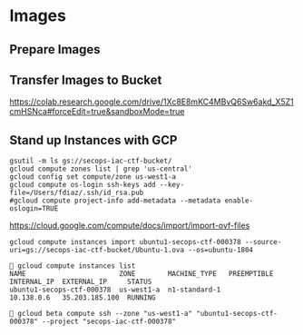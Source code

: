 # Images

## Prepare Images

## Transfer Images to Bucket

https://colab.research.google.com/drive/1Xc8E8mKC4MBvQ6Sw6akd_X5Z1cmHSNca#forceEdit=true&sandboxMode=true

## Stand up Instances with GCP



```
gsutil -m ls gs://secops-iac-ctf-bucket/  
gcloud compute zones list | grep 'us-central'
gcloud config set compute/zone us-west1-a 
gcloud compute os-login ssh-keys add --key-file=/Users/fdiaz/.ssh/id_rsa.pub
#gcloud compute project-info add-metadata --metadata enable-oslogin=TRUE
```

https://cloud.google.com/compute/docs/import/import-ovf-files

```
gcloud compute instances import ubuntu1-secops-ctf-000378 --source-uri=gs://secops-iac-ctf-bucket/Ubuntu-1.ova --os=ubuntu-1804

🚀 gcloud compute instances list
NAME                       ZONE        MACHINE_TYPE   PREEMPTIBLE  INTERNAL_IP  EXTERNAL_IP     STATUS
ubuntu1-secops-ctf-000378  us-west1-a  n1-standard-1               10.138.0.6   35.203.185.100  RUNNING

🚀 gcloud beta compute ssh --zone "us-west1-a" "ubuntu1-secops-ctf-000378" --project "secops-iac-ctf-000378"
```
